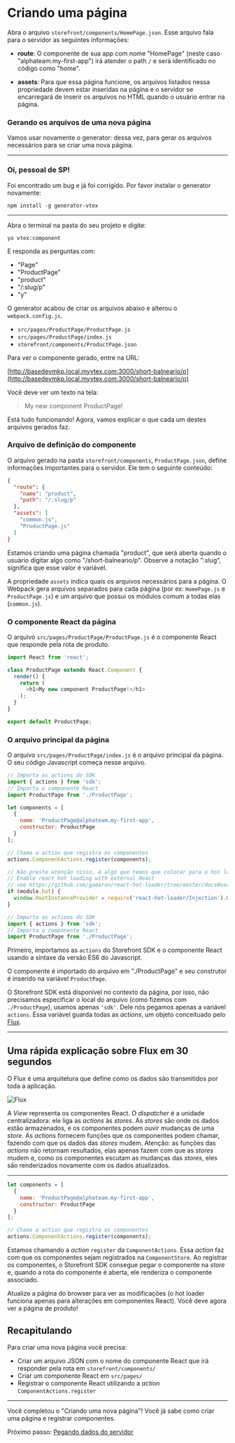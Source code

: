 # Criando uma página

Abra o arquivo `storefront/components/HomePage.json`. Esse arquivo fala para o servidor as seguintes informações:

- **route**: O componente de sua app com nome "HomePage" (neste caso "alphateam.my-first-app") irá atender o path `/` e será identificado no código como "home".

- **assets**: Para que essa página funcione, os arquivos listados nessa propriedade devem estar inseridas na página e o servidor se encarregará de inserir os arquivos no HTML quando o usuário entrar na página.

### Gerando os arquivos de uma nova página

Vamos usar novamente o generator: dessa vez, para gerar os arquivos necessários para se criar uma nova página.

----
### Oi, pessoal de SP!

Foi encontrado um bug e já foi corrigido. Por favor instalar o generator novamente:
```
npm install -g generator-vtex
```
----

Abra o terminal na pasta do seu projeto e digite:
```
yo vtex:component
```
E responda as perguntas com:
- "Page"
- "ProductPage"
- "product"
- "/:slug/p"
- "y"

O generator acabou de criar os arquivos abaixo e alterou o `webpack.config.js`.

- `src/pages/ProductPage/ProductPage.js`
- `src/pages/ProductPage/index.js`
- `storefront/components/ProductPage.json`

Para ver o componente gerado, entre na URL:

[http://basedevmkp.local.myvtex.com:3000/short-balneario/p](http://basedevmkp.local.myvtex.com:3000/short-balneario/p)

Você deve ver um texto na tela:
> My new component ProductPage!

Está tudo funcionando! Agora, vamos explicar o que cada um destes arquivos gerados faz.

### Arquivo de definição do componente

O arquivo gerado na pasta `storefront/components`, `ProductPage.json`, define informações importantes para o servidor. Ele tem o seguinte conteúdo:

```json
{
  "route": {
    "name": "product",
    "path": "/:slug/p"
  },
  "assets": [
    "common.js",
    "ProductPage.js"
  ]
}
```

Estamos criando uma página chamada "product", que será aberta quando o usuário digitar algo como "/short-balneario/p". Observe a notação ":slug", significa que esse valor é variável.

A propriedade `assets` indica quais os arquivos necessários para a página. O Webpack gera arquivos separados para cada página (por ex: `HomePage.js` e `ProductPage.js`) e um arquivo que possui os módulos comum a todas elas (`common.js`).


### O componente React da página

O arquivo `src/pages/ProductPage/ProductPage.js` é o componente React que responde pela rota de produto.

```js
import React from 'react';

class ProductPage extends React.Component {
  render() {
    return (
      <h1>My new component ProductPage!</h1>
    );
  }
}

export default ProductPage;

```

### O arquivo principal da página

O arquivo `src/pages/ProductPage/index.js` é o arquivo principal da página. O seu código Javascript começa nesse arquivo.

```js
// Importa as actions do SDK
import { actions } from 'sdk';
// Importa o componente React
import ProductPage from './ProductPage';

let components = [
  {
    name: 'ProductPage@alphateam.my-first-app',
    constructor: ProductPage
  }
];

// Chama a action que registra os componentes
actions.ComponentActions.register(components);

// Não preste atenção nisso, é algo que temos que colocar para o hot loader funcionar
// Enable react hot loading with external React
// see https://github.com/gaearon/react-hot-loader/tree/master/docs#usage-with-external-react
if (module.hot) {
  window.RootInstanceProvider = require('react-hot-loader/Injection').RootInstanceProvider;
}

```

```js
// Importa as actions do SDK
import { actions } from 'sdk';
// Importa o componente React
import ProductPage from './ProductPage';
```

Primeiro, importamos as `actions` do Storefront SDK e o componente React usando a sintaxe da versão ES6 do Javascript.

O componente é importado do arquivo em "./ProductPage" e seu construtor é inserido na variável `ProductPage`.

O Storefront SDK está disponível no contexto da página, por isso, não precisamos especificar o local do arquivo (como fizemos com `./ProductPage`), usamos apenas `'sdk'`. Dele nós pegamos apenas a variável `actions`. Essa variável guarda todas as *actions*, um objeto conceituado pelo [Flux](https://facebook.github.io/flux/docs/overview.html#structure-and-data-flow).

---

## Uma rápida explicação sobre Flux em 30 segundos

O Flux é uma arquitetura que define como os dados são transmitidos por toda a aplicação.

![Flux](https://facebook.github.io/flux/img/flux-simple-f8-diagram-with-client-action-1300w.png)

A *View* representa os componentes React. O *dispatcher* é a unidade centralizadora: ele liga as *actions* às *stores*. As *stores* são onde os dados estão armazenados, e os componentes podem ouvir mudanças de uma *store*. As *actions* fornecem funções que os componentes podem chamar, fazendo com que os dados das *stores* mudem. Atenção: as funções das *actions* não retornam resultados, elas apenas fazem com que as *stores* mudem e, como os componentes escutam as mudanças das *stores*, eles são renderizados novamente com os dados atualizados.

---

```js
let components = [
  {
    name: 'ProductPage@alphateam.my-first-app',
    constructor: ProductPage
  }
];

// Chama a action que registra os componentes
actions.ComponentActions.register(components);
```

Estamos chamando a *action* `register` da `ComponentActions`. Essa *action* faz com que os componentes sejam registrados na `ComponentStore`. Ao registrar os componentes, o Storefront SDK consegue pegar o componente na *store* e, quando a rota do componente é aberta, ele renderiza o componente associado.

Atualize a página do browser para ver as modificações (o hot loader funciona apenas para alterações em componentes React). Você deve agora ver a página de produto!

## Recapitulando

Para criar uma nova página você precisa:

- Criar um arquivo JSON com o nome do componente React que irá responder pela rota em `storefront/components/`
- Criar um componente React em `src/pages/`
- Registrar o componente React utilizando a *action* `ComponentActions.register`

---

Você completou o "Criando uma nova página"! Você já sabe como criar uma página e registrar componentes.

Próximo passo: [Pegando dados do servidor](4-pegando-dados-do-servidor.md)
